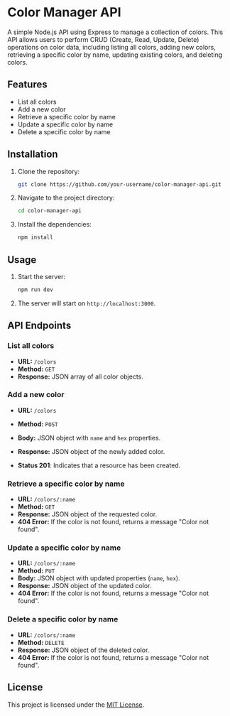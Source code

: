 # Color Manager API

A simple Node.js API using Express to manage a collection of colors. This API allows users to perform CRUD (Create, Read, Update, Delete) operations on color data, including listing all colors, adding new colors, retrieving a specific color by name, updating existing colors, and deleting colors.

## Features

- List all colors
- Add a new color
- Retrieve a specific color by name
- Update a specific color by name
- Delete a specific color by name

## Installation

1. Clone the repository:

    ```bash
    git clone https://github.com/your-username/color-manager-api.git
    ```

2. Navigate to the project directory:

    ```bash
    cd color-manager-api
    ```

3. Install the dependencies:

    ```bash
    npm install
    ```

## Usage

1. Start the server:

    ```bash
    npm run dev
    ```

2. The server will start on `http://localhost:3000`.

## API Endpoints

### List all colors

- **URL:** `/colors`
- **Method:** `GET`
- **Response:** JSON array of all color objects.

### Add a new color

- **URL:** `/colors`
- **Method:** `POST`
- **Body:** JSON object with `name` and `hex` properties.
- **Response:** JSON object of the newly added color.

- **Status 201**: Indicates that a resource has been created.

### Retrieve a specific color by name

- **URL:** `/colors/:name`
- **Method:** `GET`
- **Response:** JSON object of the requested color.
- **404 Error:** If the color is not found, returns a message "Color not found".

### Update a specific color by name

- **URL:** `/colors/:name`
- **Method:** `PUT`
- **Body:** JSON object with updated properties (`name`, `hex`).
- **Response:** JSON object of the updated color.
- **404 Error:** If the color is not found, returns a message "Color not found".

### Delete a specific color by name

- **URL:** `/colors/:name`
- **Method:** `DELETE`
- **Response:** JSON object of the deleted color.
- **404 Error:** If the color is not found, returns a message "Color not found".

## License

This project is licensed under the [MIT License](LICENSE).
